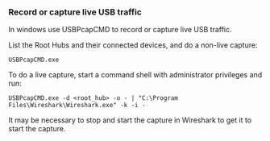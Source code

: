 ### Record or capture live USB traffic

In windows use USBPcapCMD to record or capture live USB traffic.

List the Root Hubs and their connected devices, and do a non-live capture:

    USBPcapCMD.exe

To do a live capture, start a command shell with administrator privileges and run:

    USBPcapCMD.exe -d <root_hub> -o - | "C:\Program Files\Wireshark\Wireshark.exe" -k -i -

It may be necessary to stop and start the capture in Wireshark to get it to start the capture.
